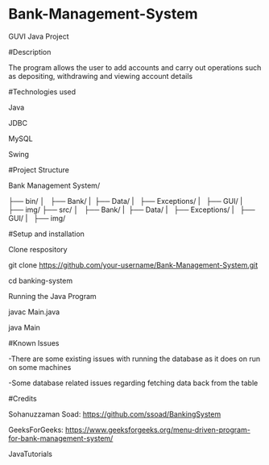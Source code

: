 # Bank-Management-System

GUVI Java Project

#Description

The program allows the user to add accounts and carry out operations such as depositing, withdrawing and viewing account details


#Technologies used

Java

JDBC

MySQL

Swing


#Project Structure

Bank Management System/

├── bin/
│   ├── Bank/
|   ├── Data/
|   ├── Exceptions/
|   ├── GUI/
|   ├── img/
├── src/
│   ├── Bank/
|   ├── Data/
|   ├── Exceptions/
|   ├── GUI/
|   ├── img/


#Setup and installation

Clone respository

git clone https://github.com/your-username/Bank-Management-System.git

cd banking-system

Running the Java Program

javac Main.java

java Main


#Known Issues

-There are some existing issues with running the database as it does on run on some machines

-Some database related issues regarding fetching data back from the table



#Credits

Sohanuzzaman Soad: https://github.com/ssoad/BankingSystem

GeeksForGeeks: https://www.geeksforgeeks.org/menu-driven-program-for-bank-management-system/

JavaTutorials


